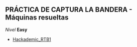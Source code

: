 ## PRÁCTICA DE CAPTURA LA BANDERA - Máquinas resueltas

*Nivel* **Easy**
- <a href="https://github.com/R3LI4NT/ctf-practica/blob/main/1-%20Maquinas-Easy/Hackademic_RTB1.md" target="_blank">Hackademic_RTB1</a>
